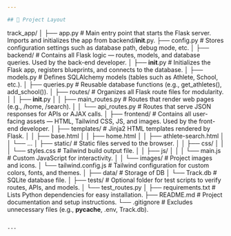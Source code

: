 ```yaml
---

## 📁 Project Layout

```
track_app/
│
├── app.py                  # Main entry point that starts the Flask server. Imports and initializes the app from backend/__init__.py.
├── config.py               # Stores configuration settings such as database path, debug mode, etc.
│
├── backend/                # Contains all Flask logic — routes, models, and database queries. Used by the back-end developer.
│   ├── __init__.py         # Initializes the Flask app, registers blueprints, and connects to the database.
│   ├── models.py           # Defines SQLAlchemy models (tables such as Athlete, School, etc.).
│   ├── queries.py          # Reusable database functions (e.g., get_athletes(), add_school()).
│   ├── routes/             # Organizes all Flask route files for modularity.
│   │   ├── __init__.py
│   │   ├── main_routes.py  # Routes that render web pages (e.g., /home, /search).
│   │   └── api_routes.py   # Routes that serve JSON responses for APIs or AJAX calls.
│
├── frontend/               # Contains all user-facing assets — HTML, Tailwind CSS, JS, and images. Used by the front-end developer.
│   ├── templates/          # Jinja2 HTML templates rendered by Flask.
│   │   ├── base.html
│   │   ├── home.html
│   │   ├── athlete-search.html
│   │   └── ...
│   ├── static/             # Static files served to the browser.
│   │   ├── css/
│   │   │   └── styles.css  # Tailwind build output file.
│   │   ├── js/
│   │   │   └── main.js     # Custom JavaScript for interactivity.
│   │   └── images/         # Project images and icons.
│   └── tailwind.config.js  # Tailwind configuration for custom colors, fonts, and themes.
│
├── data/                   # Storage of DB
│   └── Track.db            # SQLite database file.
│
├── tests/                  # Optional folder for test scripts to verify routes, APIs, and models.
│   └── test_routes.py
│
├── requirements.txt        # Lists Python dependencies for easy installation.
├── README.md               # Project documentation and setup instructions.
└── .gitignore              # Excludes unnecessary files (e.g., __pycache__, .env, Track.db).
```

---
```


